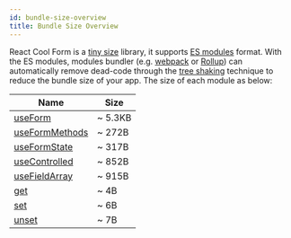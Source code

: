 ```yaml
---
id: bundle-size-overview
title: Bundle Size Overview
---
```


React Cool Form is a [tiny size](https://bundlephobia.com/result?p=react-cool-form) library, it supports [ES modules](https://hacks.mozilla.org/2018/03/es-modules-a-cartoon-deep-dive) format. With the ES modules, modules bundler (e.g. [webpack](https://webpack.js.org) or [Rollup](https://rollupjs.org/guide)) can automatically remove dead-code through the [tree shaking](https://developer.mozilla.org/en-US/docs/Glossary/Tree_shaking) technique to reduce the bundle size of your app. The size of each module as below:

| Name                                                | Size    |
| --------------------------------------------------- | ------- |
| [useForm](../api-reference/use-form)                | ~ 5.3KB |
| [useFormMethods](../api-reference/use-form-methods) | ~ 272B  |
| [useFormState](../api-reference/use-form-state)     | ~ 317B  |
| [useControlled](../api-reference/use-controlled)    | ~ 852B  |
| [useFieldArray](../api-reference/use-field-array)   | ~ 915B  |
| [get](../api-reference/utility-functions#get)       | ~ 4B    |
| [set](../api-reference/utility-functions#set)       | ~ 6B    |
| [unset](../api-reference/utility-functions#unset)   | ~ 7B    |
